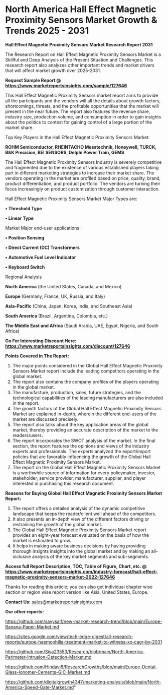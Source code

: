 # North America Hall Effect Magnetic Proximity Sensors Market Growth & Trends 2025 - 2031

<strong>Hall Effect Magnetic Proximity Sensors Market Research Report 2031</strong>

The Research Report on Hall Effect Magnetic Proximity Sensors Market is a Skillful and Deep Analysis of the Present Situation and Challenges. This research report also analyzes other important trends and market drivers that will affect market growth over 2025-2031.

<strong>Request Sample Report @ <a href=https://www.marketreportsinsights.com/sample/127646>https://www.marketreportsinsights.com/sample/127646</a></strong>

This Hall Effect Magnetic Proximity Sensors market report aims to provide all the participants and the vendors will all the details about growth factors, shortcomings, threats, and the profitable opportunities that the market will present in the near future. The report also features the revenue share, industry size, production volume, and consumption in order to gain insights about the politics to contest for gaining control of a large portion of the market share.

Top Key Players in the Hall Effect Magnetic Proximity Sensors Market:

<strong>ROHM Semiconductor, RHEINTACHO Messtechnik, Honeywell, TURCK, B&K Precision, BEI SENSORS, Delphi Power Train, GEMS</strong>

The Hall Effect Magnetic Proximity Sensors Industry is severely competitive and fragmented due to the existence of various established players taking part in different marketing strategies to increase their market share. The vendors operating in the market are profiled based on price, quality, brand, product differentiation, and product portfolio. The vendors are turning their focus increasingly on product customization through customer interaction.

Hall Effect Magnetic Proximity Sensors Market Major Types are:

<strong>• Threshold Type

• Linear Type</strong>

Market Major end-user applications :

<strong>• Position Sensing

• Direct Current (DC) Transformers

• Automotive Fuel Level Indicator

• Keyboard Switch</strong>

Regional Analysis

</u><strong><b>North America</b></strong> (the United States, Canada, and Mexico)

<strong><b>Europe </b></strong>(Germany, France, UK, Russia, and Italy)

<strong><b>Asia-Pacific</b></strong> (China, Japan, Korea, India, and Southeast Asia)

<strong><b>South America</b></strong> (Brazil, Argentina, Colombia, etc.)

<strong><b>The Middle East and Africa</b></strong> (Saudi Arabia, UAE, Egypt, Nigeria, and South Africa)

<strong>Go For Interesting Discount Here: <a href=https://www.marketreportsinsights.com/discount/127646>https://www.marketreportsinsights.com/discount/127646</a></strong>

<strong>Points Covered in The Report:</strong>
<ol>
  <li>The major points considered in the Global Hall Effect Magnetic Proximity Sensors Market report include the leading competitors operating in the global market.</li>
  <li>The report also contains the company profiles of the players operating in the global market.</li>
  <li>The manufacture, production, sales, future strategies, and the technological capabilities of the leading manufacturers are also included in the report.</li>
  <li>The growth factors of the Global Hall Effect Magnetic Proximity Sensors Market are explained in-depth, wherein the different end-users of the market are discussed precisely.</li>
  <li>The report also talks about the key application areas of the global market, thereby providing an accurate description of the market to the readers/users.</li>
  <li>The report incorporates the SWOT analysis of the market. In the final section, the report features the opinions and views of the industry experts and professionals. The experts analyzed the export/import policies that are favorably influencing the growth of the Global Hall Effect Magnetic Proximity Sensors Market.</li>
  <li>The report on the Global Hall Effect Magnetic Proximity Sensors Market is a worthwhile source of information for every policymaker, investor, stakeholder, service provider, manufacturer, supplier, and player interested in purchasing this research document.</li>
</ol>
<strong>Reasons for Buying Global Hall Effect Magnetic Proximity Sensors Market Report:</strong>

<ol>
  <li>The report offers a detailed analysis of the dynamic competitive landscape that keeps the reader/client well ahead of the competitors.</li>
  <li>It also presents an in-depth view of the different factors driving or restraining the growth of the global market.</li>
  <li>The Global Hall Effect Magnetic Proximity Sensors Market report provides an eight-year forecast evaluated on the basis of how the market is estimated to grow.</li>
  <li>It helps in making aware business decisions by having providing thorough insights insights into the global market and by making an all-inclusive analysis of the key market segments and sub-segments.</li>
</ol>
<strong>Access full Report Description, TOC, Table of Figure, Chart, etc. @ <a href=https://www.marketreportsinsights.com/industry-forecast/hall-effect-magnetic-proximity-sensors-market-2022-127646>https://www.marketreportsinsights.com/industry-forecast/hall-effect-magnetic-proximity-sensors-market-2022-127646</a></strong>


Thanks for reading this article; you can also get individual chapter wise section or region wise report version like Asia, United States, Europe.

<strong>Contact Us:</strong>
sales@marketreportsinsights.com

<strong>Our other reports:</strong>

<a href=https://github.com/sayysaif/new-market-research-trend/blob/main/Europe-Banana-Paper-Market.md>https://github.com/sayysaif/new-market-research-trend/blob/main/Europe-Banana-Paper-Market.md</a>

<a href=https://sites.google.com/view/tech-edge-digest/all-research-reports/europe-haemophilia-treatment-market-to-witness-xx-cagr-by-2031>https://sites.google.com/view/tech-edge-digest/all-research-reports/europe-haemophilia-treatment-market-to-witness-xx-cagr-by-2031</a>

<a href=https://github.com/Siya23553/Research/blob/main/North-America-Perimeter-Intrusion-Detection-Market.md>https://github.com/Siya23553/Research/blob/main/North-America-Perimeter-Intrusion-Detection-Market.md</a>

<a href=https://github.com/Hindavi8/ResearchGrowths/blob/main/Europe-Dental-Glass-Ionomer-Cements-GIC-Market.md>https://github.com/Hindavi8/ResearchGrowths/blob/main/Europe-Dental-Glass-Ionomer-Cements-GIC-Market.md</a>

<a href=https://github.com/digitalgrowth4347/marketing-analysis/blob/main/North-America-Speed-Gate-Market.md>https://github.com/digitalgrowth4347/marketing-analysis/blob/main/North-America-Speed-Gate-Market.md</a>"
